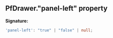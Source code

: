 ## PfDrawer."panel-left" property

**Signature:**

```typescript
'panel-left': "true" | "false" | null;
```
